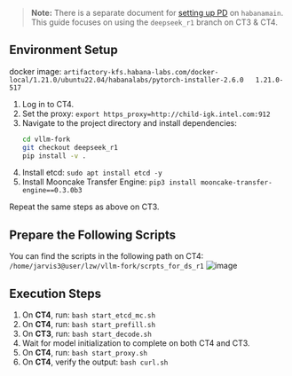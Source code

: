 > **Note:** There is a separate document for [setting up PD](https://github.com/HabanaAI/vllm-fork/blob/habana_main/pd_xpyd/readme.md) on `habanamain`. This guide focuses on using the `deepseek_r1` branch on CT3 & CT4.  

## Environment Setup

docker image: `artifactory-kfs.habana-labs.com/docker-local/1.21.0/ubuntu22.04/habanalabs/pytorch-installer-2.6.0   1.21.0-517`

1. Log in to CT4.
2. Set the proxy: `export https_proxy=http://child-igk.intel.com:912`
3. Navigate to the project directory and install dependencies:
    ```bash
    cd vllm-fork
    git checkout deepseek_r1
    pip install -v .
    ```
4. Install etcd: `sudo apt install etcd -y`
5. Install Mooncake Transfer Engine: `pip3 install mooncake-transfer-engine==0.3.0b3`

Repeat the same steps as above on CT3.

## Prepare the Following Scripts

You can find the scripts in the following path on CT4: `/home/jarvis3@user/lzw/vllm-fork/scrpts_for_ds_r1`
![image](https://github.com/user-attachments/assets/567073e6-1e3b-4635-b9af-64167cc9e768)

## Execution Steps

1. On **CT4**, run: `bash start_etcd_mc.sh`
2. On **CT4**, run: `bash start_prefill.sh`
3. On **CT3**, run: `bash start_decode.sh`
4. Wait for model initialization to complete on both CT4 and CT3.
5. On **CT4**, run: `bash start_proxy.sh`
6. On **CT4**, verify the output: `bash curl.sh`
